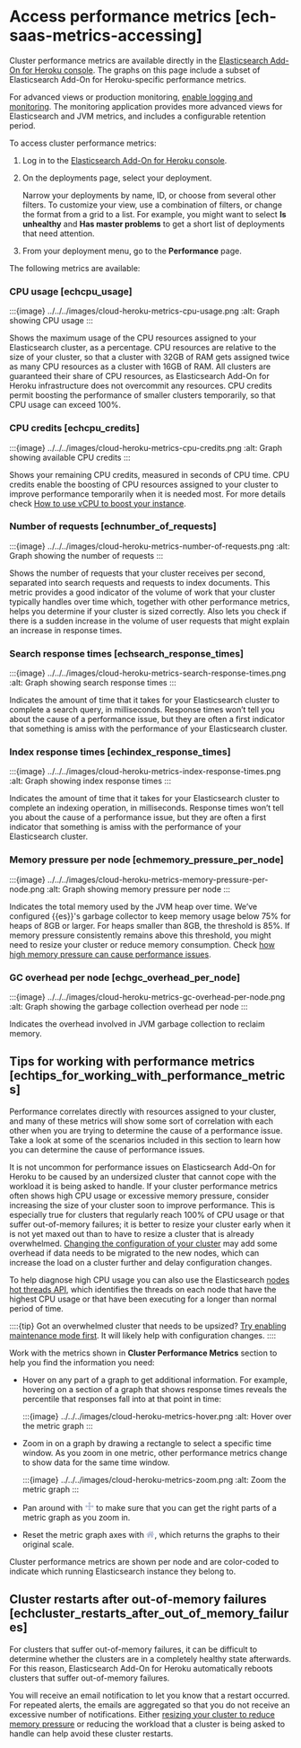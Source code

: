 # Access performance metrics [ech-saas-metrics-accessing]

Cluster performance metrics are available directly in the [Elasticsearch Add-On for Heroku console](https://cloud.elastic.co?page=docs&placement=docs-body). The graphs on this page include a subset of Elasticsearch Add-On for Heroku-specific performance metrics.

For advanced views or production monitoring, [enable logging and monitoring](../../../deploy-manage/monitor/stack-monitoring/stack-monitoring-on-elastic-cloud-deployments.md). The monitoring application provides more advanced views for Elasticsearch and JVM metrics, and includes a configurable retention period.

To access cluster performance metrics:

1. Log in to the [Elasticsearch Add-On for Heroku console](https://cloud.elastic.co?page=docs&placement=docs-body).
2. On the deployments page, select your deployment.

    Narrow your deployments by name, ID, or choose from several other filters. To customize your view, use a combination of filters, or change the format from a grid to a list. For example, you might want to select **Is unhealthy** and **Has master problems** to get a short list of deployments that need attention.

3. From your deployment menu, go to the **Performance** page.

The following metrics are available:


### CPU usage [echcpu_usage]

:::{image} ../../../images/cloud-heroku-metrics-cpu-usage.png
:alt: Graph showing CPU usage
:::

Shows the maximum usage of the CPU resources assigned to your Elasticsearch cluster, as a percentage. CPU resources are relative to the size of your cluster, so that a cluster with 32GB of RAM gets assigned twice as many CPU resources as a cluster with 16GB of RAM. All clusters are guaranteed their share of CPU resources, as Elasticsearch Add-On for Heroku infrastructure does not overcommit any resources. CPU credits permit boosting the performance of smaller clusters temporarily, so that CPU usage can exceed 100%.


### CPU credits [echcpu_credits]

:::{image} ../../../images/cloud-heroku-metrics-cpu-credits.png
:alt: Graph showing available CPU credits
:::

Shows your remaining CPU credits, measured in seconds of CPU time. CPU credits enable the boosting of CPU resources assigned to your cluster to improve performance temporarily when it is needed most. For more details check [How to use vCPU to boost your instance](../../../deploy-manage/monitor/monitoring-data/ech-vcpu-boost-instance.md).


### Number of requests [echnumber_of_requests]

:::{image} ../../../images/cloud-heroku-metrics-number-of-requests.png
:alt: Graph showing the number of requests
:::

Shows the number of requests that your cluster receives per second, separated into search requests and requests to index documents. This metric provides a good indicator of the volume of work that your cluster typically handles over time which, together with other performance metrics, helps you determine if your cluster is sized correctly. Also lets you check if there is a sudden increase in the volume of user requests that might explain an increase in response times.


### Search response times [echsearch_response_times]

:::{image} ../../../images/cloud-heroku-metrics-search-response-times.png
:alt: Graph showing search response times
:::

Indicates the amount of time that it takes for your Elasticsearch cluster to complete a search query, in milliseconds. Response times won’t tell you about the cause of a performance issue, but they are often a first indicator that something is amiss with the performance of your Elasticsearch cluster.


### Index response times [echindex_response_times]

:::{image} ../../../images/cloud-heroku-metrics-index-response-times.png
:alt: Graph showing index response times
:::

Indicates the amount of time that it takes for your Elasticsearch cluster to complete an indexing operation, in milliseconds. Response times won’t tell you about the cause of a performance issue, but they are often a first indicator that something is amiss with the performance of your Elasticsearch cluster.


### Memory pressure per node [echmemory_pressure_per_node]

:::{image} ../../../images/cloud-heroku-metrics-memory-pressure-per-node.png
:alt: Graph showing memory pressure per node
:::

Indicates the total memory used by the JVM heap over time. We’ve configured {{es}}'s garbage collector to keep memory usage below 75% for heaps of 8GB or larger. For heaps smaller than 8GB, the threshold is 85%. If memory pressure consistently remains above this threshold, you might need to resize your cluster or reduce memory consumption. Check [how high memory pressure can cause performance issues](../../../troubleshoot/monitoring/high-memory-pressure.md).


### GC overhead per node [echgc_overhead_per_node]

:::{image} ../../../images/cloud-heroku-metrics-gc-overhead-per-node.png
:alt: Graph showing the garbage collection overhead per node
:::

Indicates the overhead involved in JVM garbage collection to reclaim memory.


## Tips for working with performance metrics [echtips_for_working_with_performance_metrics]

Performance correlates directly with resources assigned to your cluster, and many of these metrics will show some sort of correlation with each other when you are trying to determine the cause of a performance issue. Take a look at some of the scenarios included in this section to learn how you can determine the cause of performance issues.

It is not uncommon for performance issues on Elasticsearch Add-On for Heroku to be caused by an undersized cluster that cannot cope with the workload it is being asked to handle. If your cluster performance metrics often shows high CPU usage or excessive memory pressure, consider increasing the size of your cluster soon to improve performance. This is especially true for clusters that regularly reach 100% of CPU usage or that suffer out-of-memory failures; it is better to resize your cluster early when it is not yet maxed out than to have to resize a cluster that is already overwhelmed. [Changing the configuration of your cluster](../../../deploy-manage/deploy/elastic-cloud/cloud-hosted.md) may add some overhead if data needs to be migrated to the new nodes, which can increase the load on a cluster further and delay configuration changes.

To help diagnose high CPU usage you can also use the Elasticsearch [nodes hot threads API](https://www.elastic.co/guide/en/elasticsearch/reference/current/cluster-nodes-hot-threads.html), which identifies the threads on each node that have the highest CPU usage or that have been executing for a longer than normal period of time.

::::{tip}
Got an overwhelmed cluster that needs to be upsized? [Try enabling maintenance mode first](https://www.elastic.co/guide/en/cloud-heroku/current/ech-upgrading-v5.html#ech-maintenance-mode-routing). It will likely help with configuration changes.
::::


Work with the metrics shown in **Cluster Performance Metrics** section to help you find the information you need:

* Hover on any part of a graph to get additional information. For example, hovering on a section of a graph that shows response times reveals the percentile that responses fall into at that point in time:

    :::{image} ../../../images/cloud-heroku-metrics-hover.png
    :alt: Hover over the metric graph
    :::

* Zoom in on a graph by drawing a rectangle to select a specific time window. As you zoom in one metric, other performance metrics change to show data for the same time window.

    :::{image} ../../../images/cloud-heroku-metrics-zoom.png
    :alt: Zoom the metric graph
    :::

* Pan around with ![Pan in a metric graph](../../../images/cloud-heroku-metrics-pan.png "") to make sure that you can get the right parts of a metric graph as you zoom in.
* Reset the metric graph axes with ![Reset the metric graph](../../../images/cloud-heroku-metrics-reset.png ""), which returns the graphs to their original scale.

Cluster performance metrics are shown per node and are color-coded to indicate which running Elasticsearch instance they belong to.


## Cluster restarts after out-of-memory failures [echcluster_restarts_after_out_of_memory_failures]

For clusters that suffer out-of-memory failures, it can be difficult to determine whether the clusters are in a completely healthy state afterwards. For this reason, Elasticsearch Add-On for Heroku automatically reboots clusters that suffer out-of-memory failures.

You will receive an email notification to let you know that a restart occurred. For repeated alerts, the emails are aggregated so that you do not receive an excessive number of notifications. Either [resizing your cluster to reduce memory pressure](../../../deploy-manage/deploy/elastic-cloud/ech-customize-deployment-components.md#ech-cluster-size) or reducing the workload that a cluster is being asked to handle can help avoid these cluster restarts.



